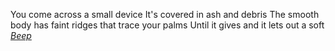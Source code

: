 You come across a small device
It's covered in ash and debris
The smooth body has faint ridges that trace your palms
Until it gives and it lets out a soft
[_Beep_](beep%200123456789abcdef0123456789abcdef.md)
